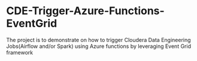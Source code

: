 # CDE-Trigger-Azure-Functions-EventGrid
The project is to demonstrate on how to trigger Cloudera Data Engineering Jobs(Airflow and/or Spark) using Azure functions by leveraging Event Grid framework
